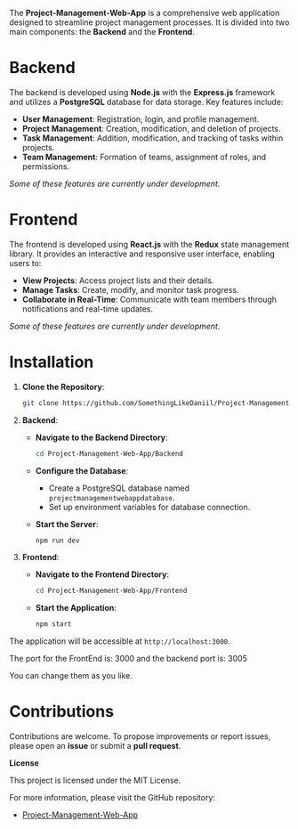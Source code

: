 The **Project-Management-Web-App** is a comprehensive web application designed to streamline project management processes. It is divided into two main components: the **Backend** and the **Frontend**.

# **Backend**

The backend is developed using **Node.js** with the **Express.js** framework and utilizes a **PostgreSQL** database for data storage. Key features include:

- **User Management**: Registration, login, and profile management.
- **Project Management**: Creation, modification, and deletion of projects.
- **Task Management**: Addition, modification, and tracking of tasks within projects.
- **Team Management**: Formation of teams, assignment of roles, and permissions.

*Some of these features are currently under development.*

# **Frontend**

The frontend is developed using **React.js** with the **Redux** state management library. It provides an interactive and responsive user interface, enabling users to:

- **View Projects**: Access project lists and their details.
- **Manage Tasks**: Create, modify, and monitor task progress.
- **Collaborate in Real-Time**: Communicate with team members through notifications and real-time updates.

*Some of these features are currently under development.*

# **Installation**

1. **Clone the Repository**:

   ```bash
   git clone https://github.com/SomethingLikeDaniil/Project-Management-Web-App.git
   ```

2. **Backend**:

   - **Navigate to the Backend Directory**:

     ```bash
     cd Project-Management-Web-App/Backend
     ```

   - **Configure the Database**:

     - Create a PostgreSQL database named `projectmanagementwebappdatabase`.
     - Set up environment variables for database connection.

   - **Start the Server**:

     ```bash
     npm run dev
     ```

3. **Frontend**:

   - **Navigate to the Frontend Directory**:

     ```bash
     cd Project-Management-Web-App/Frontend
     ```

   - **Start the Application**:

     ```bash
     npm start
     ```

The application will be accessible at `http://localhost:3000`.

The port for the FrontEnd is: 3000
and the backend port is: 3005

You can change them as you like.

# **Contributions**

Contributions are welcome. To propose improvements or report issues, please open an **issue** or submit a **pull request**.

**License**

This project is licensed under the MIT License.

For more information, please visit the GitHub repository:

- [Project-Management-Web-App](https://github.com/SomethingLikeDaniil/Project-Management-Web-App) 